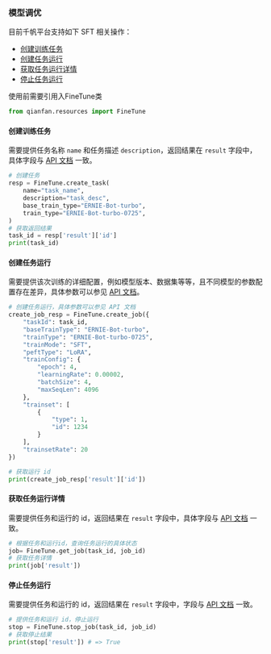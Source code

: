 ### 模型调优

目前千帆平台支持如下 
SFT 相关操作：
- [创建训练任务](#创建训练任务)
- [创建任务运行](#创建任务运行)
- [获取任务运行详情](#获取任务运行详情)
- [停止任务运行](#停止任务运行)

使用前需要引用入FineTune类
```python
from qianfan.resources import FineTune
```

#### **创建训练任务**

需要提供任务名称 `name` 和任务描述 `description`，返回结果在 `result` 字段中，具体字段与 [API 文档](https://cloud.baidu.com/doc/WENXINWORKSHOP/s/almrgn397#body%E5%8F%82%E6%95%B0) 一致。

```python
# 创建任务
resp = FineTune.create_task(
    name="task_name", 
    description="task_desc",
    base_train_type="ERNIE-Bot-turbo",
    train_type="ERNIE-Bot-turbo-0725",
)
# 获取返回结果
task_id = resp['result']['id']
print(task_id)
```

#### **创建任务运行**

需要提供该次训练的详细配置，例如模型版本、数据集等等，且不同模型的参数配置存在差异，具体参数可以参见 [API 文档](https://cloud.baidu.com/doc/WENXINWORKSHOP/s/mlmrgo4yx#body%E5%8F%82%E6%95%B0)。

```python
# 创建任务运行，具体参数可以参见 API 文档
create_job_resp = FineTune.create_job({
    "taskId": task_id,
    "baseTrainType": "ERNIE-Bot-turbo",
    "trainType": "ERNIE-Bot-turbo-0725",
    "trainMode": "SFT",
    "peftType": "LoRA",
    "trainConfig": {
        "epoch": 4,
        "learningRate": 0.00002,
        "batchSize": 4,
        "maxSeqLen": 4096
    },
    "trainset": [
        {
            "type": 1,
            "id": 1234
        }
    ],
    "trainsetRate": 20
})

# 获取运行 id
print(create_job_resp['result']['id'])
```

#### **获取任务运行详情**

需要提供任务和运行的 id，返回结果在 `result` 字段中，具体字段与 [API 文档](https://cloud.baidu.com/doc/WENXINWORKSHOP/s/wlmrgowee#body%E5%8F%82%E6%95%B0) 一致。

```python
# 根据任务和运行id，查询任务运行的具体状态
job= FineTune.get_job(task_id, job_id)
# 获取任务详情
print(job['result'])
```

#### **停止任务运行**

需要提供任务和运行的 id，返回结果在 `result` 字段中，字段与 [API 文档](https://cloud.baidu.com/doc/WENXINWORKSHOP/s/2lnlebz15#body%E5%8F%82%E6%95%B0) 一致。

```python
# 提供任务和运行 id，停止运行
stop = FineTune.stop_job(task_id, job_id)
# 获取停止结果
print(stop['result']) # => True
```


